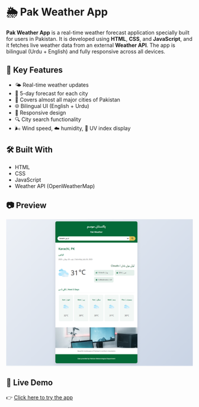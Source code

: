 # 🌦️ Pak Weather App

**Pak Weather App** is a real-time weather forecast application specially built for users in Pakistan. It is developed using **HTML**, **CSS**, and **JavaScript**, and it fetches live weather data from an external **Weather API**. The app is bilingual (Urdu + English) and fully responsive across all devices.

## 📌 Key Features

- 🌤️ Real-time weather updates  
- 📆 5-day forecast for each city  
- 📍 Covers almost all major cities of Pakistan  
- 🌐 Bilingual UI (English + Urdu)  
- 📱 Responsive design  
- 🔍 City search functionality  
- 🌬️ Wind speed, ☁️ humidity, 🔆 UV index display  

## 🛠️ Built With

- HTML  
- CSS  
- JavaScript  
- Weather API (OpenWeatherMap)

## 📷 Preview

![Pak Weather App](Pak_weather_app.png)  

## 🚀 Live Demo

👉 [Click here to try the app](
https://IBSpark.github.io/Weather-app/) 
